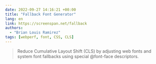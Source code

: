 ```yaml
---
date: 2022-09-27 14:16:21 +00:00
title: "Fallback Font Generator"
lang: en
link: https://screenspan.net/fallback
authors:
  - "Brian Louis Ramirez"
tags: [webperf, font, CSS, CLS]
---
```


> Reduce Cumulative Layout Shift (CLS) by adjusting web fonts and system font fallbacks using special @font-face descriptors.
